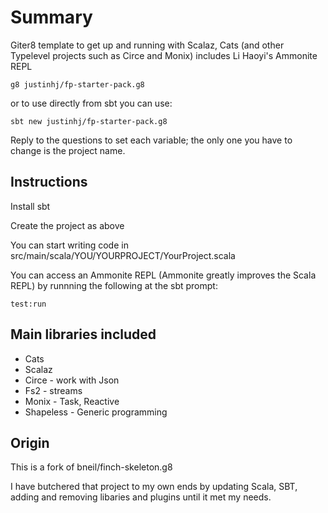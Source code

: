 # Summary 

Giter8 template to get up and running with Scalaz, Cats (and other Typelevel projects such as Circe and Monix) includes Li Haoyi's Ammonite REPL

```
g8 justinhj/fp-starter-pack.g8
```

or to use directly from sbt you can use:

`sbt new justinhj/fp-starter-pack.g8`

Reply to the questions to set each variable; the only one you have to change is the project name.

## Instructions

Install sbt

Create the project as above

You can start writing code in src/main/scala/YOU/YOURPROJECT/YourProject.scala

You can access an Ammonite REPL (Ammonite greatly improves the Scala REPL) by runnning the following at the sbt prompt: 

`test:run` 

## Main libraries included 

* Cats
* Scalaz
* Circe - work with Json
* Fs2 - streams
* Monix - Task, Reactive
* Shapeless - Generic programming

## Origin

This is a fork of bneil/finch-skeleton.g8 

I have butchered that project to my own ends by updating Scala, SBT, adding and removing libaries and plugins until it met my needs.




